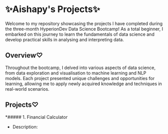 # **✨Aishapy's Projects✨**

Welcome to my repository showcasing the  projects I have completed during the three-month HyperionDev Data Science Bootcamp! As a total beginner, I embarked on this journey to learn the fundamentals of data science and develop practical skills in analysing and interpreting data.  

## Overview♡
Throughout the bootcamp, I delved into various aspects of data science, from data exploration and visualisation to machine learning and NLP models. Each project presented unique challenges and opportunities for learning, allowing me to apply newly acquired knowledge and techniques in real-world scenarios.

## Projects♡  
*##### 1. Financial Calculator  
- Description: 


